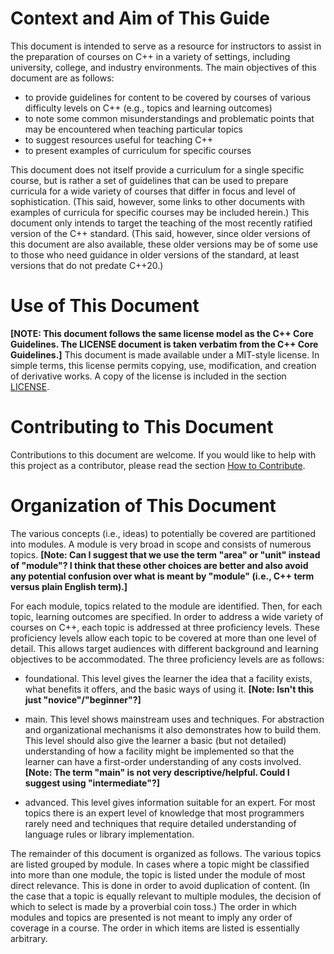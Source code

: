 # Context and Aim of This Guide

This document is intended to serve as a resource for instructors
to assist in the preparation of courses on C++ in a variety of
settings, including university, college, and industry environments.
The main objectives of this document are as follows:

  - to provide guidelines for content to be covered by courses of various
    difficulty levels on C++ (e.g., topics and learning outcomes)
  - to note some common misunderstandings and problematic points that may
    be encountered when teaching particular topics
  - to suggest resources useful for teaching C++
  - to present examples of curriculum for specific courses

This document does not itself provide a curriculum for a single specific
course, but is rather a set of guidelines that can be used to prepare
curricula for a wide variety of courses that differ in focus and level
of sophistication.
(This said, however, some links to other documents with examples of
curricula for specific courses may be included herein.)
This document only intends to target the teaching of the
most recently ratified version of the C++ standard.
(This said, however, since older versions of this document are also
available, these older versions may be of some use to those who need
guidance in older versions of the standard, at least versions that
do not predate C++20.)

# Use of This Document

**[NOTE: This document follows the same license model as the C++ Core
Guidelines.  The LICENSE document is taken verbatim from the C++ Core
Guidelines.]**
This document is made available under a MIT-style license.
In simple terms, this license permits copying, use, modification,
and creation of derivative works.
A copy of the license is included in the section [LICENSE](#license).

# Contributing to This Document

Contributions to this document are welcome.
If you would like to help with this project as a contributor,
please read the section [How to Contribute](#contributing).

# Organization of This Document

The various concepts (i.e., ideas) to potentially be covered 
are partitioned into modules.
A module is very broad in scope and consists of numerous topics.
**[Note: Can I suggest that we use the term "area" or "unit" instead of
"module"?  I think that these other choices are better and also
avoid any potential confusion over what is meant by "module"
(i.e., C++ term versus plain English term).]**

For each module, topics related to the module are identified.
Then, for each topic, learning outcomes are specified.
In order to address a wide variety of courses on C++, each topic
is addressed at three proficiency levels.
These proficiency levels allow each topic to be covered at more than
one level of detail.
This allows target audiences with different background and learning
objectives to be accommodated.
The three proficiency levels are as follows:

  - foundational.  This level gives the learner the idea that a
    facility exists, what benefits it offers, and the basic ways of using it.
    **[Note: Isn't this just "novice"/"beginner"?]**

  - main.  This level shows mainstream uses and techniques.
    For abstraction and organizational mechanisms it also demonstrates how to
    build them.
    This level should also give the learner a basic (but not detailed)
    understanding of how a
    facility might be implemented so that the learner can have a first-order
    understanding of any costs involved.
    **[Note: The term "main" is not very descriptive/helpful.  Could I suggest
    using "intermediate"?]**

  - advanced.  This level gives information suitable for an expert.
    For most topics there is an expert level of knowledge that most
    programmers rarely need and techniques that require detailed understanding
    of language rules or library implementation.

The remainder of this document is organized as follows.
The various topics are listed grouped by module.
In cases where a topic might be classified into more
than one module, the topic is listed under the module of most direct
relevance.
This is done in order to avoid duplication of content.
(In the case that a topic is equally relevant to multiple modules,
the decision of which to select is made by a proverbial coin toss.)
The order in which modules and topics are presented
is not meant to imply any order of coverage in a course.
The order in which items are listed is essentially arbitrary.
